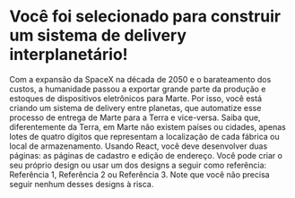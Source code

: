 # Você foi selecionado para construir um sistema de delivery interplanetário!

Com a expansão da SpaceX na década de 2050 e o barateamento dos custos, a humanidade passou a exportar grande parte da produção e estoques de dispositivos eletrônicos para Marte.
Por isso, você está criando um sistema de delivery entre planetas, que automatize esse processo de entrega de Marte para a Terra e vice-versa. Saiba que, diferentemente da Terra, em Marte não existem países ou cidades, apenas lotes de quatro dígitos que representam a localização de cada fábrica ou local de armazenamento.
Usando React, você deve desenvolver duas páginas: as páginas de cadastro e edição de endereço. Você pode criar o seu próprio design ou usar um dos designs a seguir como referência: Referência 1, Referência 2 ou Referência 3. Note que você não precisa seguir nenhum desses designs à risca.